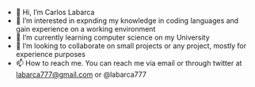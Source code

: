 - 👋 Hi, I’m Carlos Labarca
- 👀 I’m interested in expnding my knowledge in coding languages and gain experience on a working environment
- 🌱 I’m currently learning computer science on my University
- 💞️ I’m looking to collaborate on small projects or any project, mostly for experience purposes 
- 📫 How to reach me. You can reach me via email or through twitter at labarca777@gmail.com or @labarca777

<!---
Labarca7/Labarca7 is a ✨ special ✨ repository because its `README.md` (this file) appears on your GitHub profile.
You can click the Preview link to take a look at your changes.
--->
